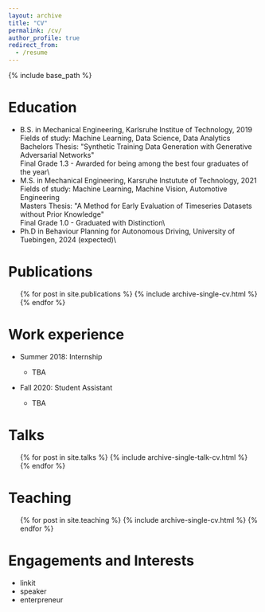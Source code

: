 ```yaml
---
layout: archive
title: "CV"
permalink: /cv/
author_profile: true
redirect_from:
  - /resume
---
```


{% include base_path %}

Education
======
* B.S. in Mechanical Engineering, Karlsruhe Institue of Technology, 2019\
Fields of study: Machine Learning, Data Science, Data Analytics \
Bachelors Thesis: "Synthetic Training Data Generation with Generative Adversarial Networks"\
Final Grade 1.3 - Awarded for being among the best four graduates of the year\
* M.S. in Mechanical Engineering, Karsruhe Instutute of Technology, 2021\
Fields of study: Machine Learning, Machine Vision, Automotive Engineering \
Masters Thesis: "A Method for Early Evaluation of Timeseries Datasets without Prior Knowledge"\
Final Grade 1.0 - Graduated with Distinction\
* Ph.D in Behaviour Planning for Autonomous Driving, University of Tuebingen, 2024 (expected)\
  
Publications
======
  <ul>{% for post in site.publications %}
    {% include archive-single-cv.html %}
  {% endfor %}</ul>

Work experience
======
* Summer 2018: Internship
  * TBA

* Fall 2020: Student Assistant
  * TBA

Talks
======
  <ul>{% for post in site.talks %}
    {% include archive-single-talk-cv.html %}
  {% endfor %}</ul>
  
Teaching
======
  <ul>{% for post in site.teaching %}
    {% include archive-single-cv.html %}
  {% endfor %}</ul>
  
Engagements and Interests
======
* linkit
* speaker
* enterpreneur

